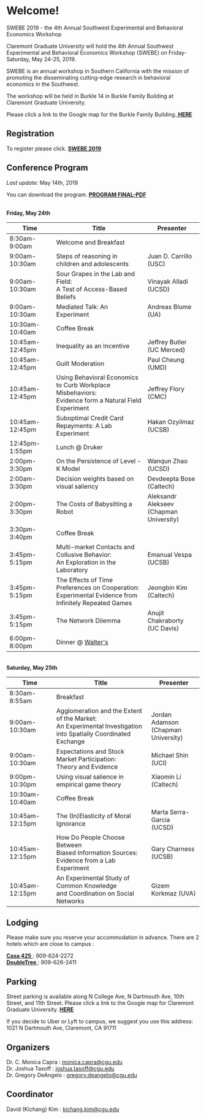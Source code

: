 # Welcome!

SWEBE 2019 - the 4th Annual Southwest Experimental and Behavioral Economics Workshop

Claremont Graduate University will hold the 4th Annual Southwest Experimental and Behavioral Economics Workshop (SWEBE) on Friday-Saturday, May 24-25, 2019.

SWEBE is an annual workshop in Southern California with the mission of promoting the disseminating cutting-edge research in behavioral economics in the Southwest. 

The workshop will be held in Burkle 14 in Burkle Family Building at Claremont Graduate University.

Please click a link to the Google map for the Burkle Family Building.<a href="https://www.google.com/maps/place/Burkle+Family+Building/@34.1040087,-117.7136782,15z/data=!4m5!3m4!1s0x0:0x804fc4432dccf6f6!8m2!3d34.1040087!4d-117.7136782" target="_blank"> <b>HERE</b></a>

## Registration

To register please click. <a href="https://www.eventbrite.com/e/swebe-2019-fourth-annual-southwest-experimental-and-behavioral-economics-workshop-tickets-60918609200" target="_blank"> <b>SWEBE 2019</b> </a>

## Conference Program

*Last update:* May 14th, 2019

You can download the program. <a href="https://drive.google.com/open?id=1VyK7JDP-l_S6Copaj9QpxD9gECrlBYcT" target="_blank"> <b>PROGRAM FINAL-PDF</b> </a> 

<br>**Friday, May 24th** 

Time   | Title | Presenter
-------|-------|-----------
8:30am-9:00am | Welcome and Breakfast
9:00am-10:30am | Steps of reasoning in children and adolescents | Juan D. Carrillo (USC)
9:00am-10:30am | Sour Grapes in the Lab and Field: <br>A Test of Access-Based Beliefs | Vinayak Alladi (UCSD)
9:00am-10:30am | Mediated Talk: An Experiment | Andreas Blume (UA) 
10:30am-10:40am | Coffee Break 
10:45am-12:45pm | Inequality as an Incentive | Jeffrey Butler <br> (UC Merced)
10:45am-12:45pm | Guilt Moderation | Paul Cheung (UMD)
10:45am-12:45pm | Using Behavioral Economics<br>to Curb Workplace Misbehaviors:<br>Evidence form a Natural Field Experiment | Jeffrey Flory (CMC)
10:45am-12:45pm | Suboptimal Credit Card Repayments: A Lab Experiment | Hakan Ozyilmaz (UCSB)
12:45pm-1:55pm | Lunch @ Druker
2:00pm-3:30pm | On the Persistence of Level - K Model | Wanqun Zhao (UCSD)
2:00am-3:30pm | Decision weights based on visual saliency | Devdeepta Bose<br>(Caltech)
2:00pm-3:30pm | The Costs of Babysitting a Robot | Aleksandr Alekseev <br>(Chapman University)
3:30pm-3:40pm | Coffee Break 
3:45pm-5:15pm | Multi-market Contacts and Collusive Behavior:<br>An Exploration in the Laboratory | Emanual Vespa (UCSB)
3:45pm-5:15pm | The Effects of Time Preferences on Cooperation:<br>Experimental Evidence from Infinitely Repeated Games | Jeongbin Kim (Caltech)
3:45pm-5:15pm | The Network Dilemma | Anujit Chakraborty <br>(UC Davis)
6:00pm-8:00pm | Dinner @ <a href="https://www.google.com/maps/place/Walter's+Restaurant,+Bar+and+Lounge/@34.096894,-117.7176367,15z/data=!4m5!3m4!1s0x0:0x697611e013dd0628!8m2!3d34.096894!4d-117.7176367" target="_blank"> Walter's</a>


<br>**Saturday, May 25th** 

Time   | Title | Presenter
-------|-------|-----------
8:30am-8:55am | Breakfast
9:00am-10:30am | Agglomeration and the Extent of the Market:<br>An Experimental Investigation into Spatially Coordinated <br>Exchange | Jordan Adamson<br>(Chapman University)
9:00am-10:30am | Expectations and Stock Market Participation:<br>Theory and Evidence | Michael Shin (UCI)
9:00pm-10:30pm | Using visual salience in empirical game theory | Xiaomin Li (Caltech)
10:30am-10:40am | Coffee Break 
10:45am-12:15pm | The (In)Elasticity of Moral Ignorance | Marta Serra-Garcia<br>(UCSD)
10:45am-12:15pm | How Do People Choose Between<br>Biased Information Sources:<br>Evidence from a Lab Experiment | Gary Charness (UCSB)
10:45am-12:15pm | An Experimental Study of Common Knowledge<br>and Coordination on Social Networks| Gizem Korkmaz (UVA)

## Lodging

Please make sure you reserve your accommodation in advance. There are 2 hotels which are close to campus :

<a href="https://www.casa425.com" target="_blank"> <b>Casa 425</b> </a> : 909-624-2272
<br><a href="https://doubletree3.hilton.com/en/hotels/california/doubletree-by-hilton-hotel-claremont-ONTCLDT/index.html?SEO_id=GMB-DT-ONTCLDT" target="_blank"> <b>DoubleTree</b> </a> : 909-626-2411

## Parking

Street parking is available along N College Ave, N Dartmouth Ave, 10th Street, and 11th Street.
Please click a link to the Google map for Claremont Graduate University. <a href="https://www.google.com/maps/place/Claremont+Graduate+University/@34.1040414,-117.7139694,15z/data=!4m5!3m4!1s0x0:0xd4790d89cfc64f12!8m2!3d34.1040414!4d-117.7139694" target="_blank"> <b>HERE</b> </a>

If you decide to Uber or Lyft to campus, we suggest you use this address: 1021 N Dartmouth Ave, Claremont, CA 91711

## Organizers
Dr. C. Monica Capra : monica.capra@cgu.edu
<br>Dr. Joshua Tasoff : joshua.tasoff@cgu.edu
<br>Dr. Gregory DeAngelo : gregory.deangelo@cgu.edu
<br>

## Coordinator
David (Kichang) Kim : kichang.kim@cgu.edu
